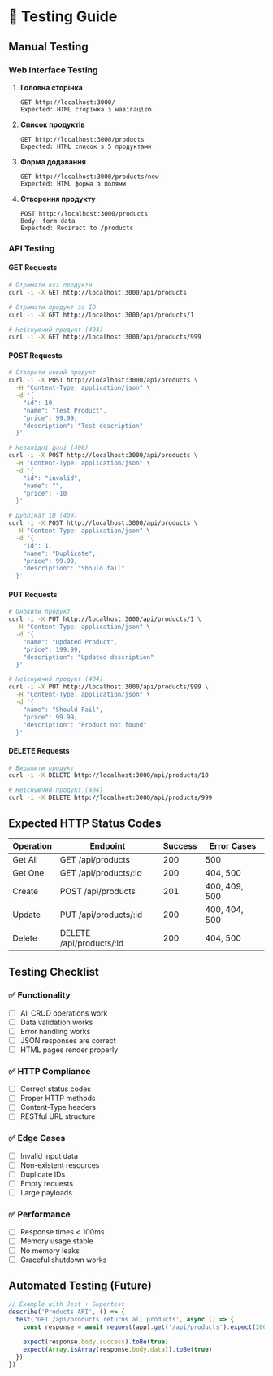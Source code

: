 # 🧪 Testing Guide

## Manual Testing

### Web Interface Testing

1. **Головна сторінка**

   ```
   GET http://localhost:3000/
   Expected: HTML сторінка з навігацією
   ```

2. **Список продуктів**

   ```
   GET http://localhost:3000/products
   Expected: HTML список з 5 продуктами
   ```

3. **Форма додавання**

   ```
   GET http://localhost:3000/products/new
   Expected: HTML форма з полями
   ```

4. **Створення продукту**
   ```
   POST http://localhost:3000/products
   Body: form data
   Expected: Redirect to /products
   ```

### API Testing

#### GET Requests

```bash
# Отримати всі продукти
curl -i -X GET http://localhost:3000/api/products

# Отримати продукт за ID
curl -i -X GET http://localhost:3000/api/products/1

# Неіснуючий продукт (404)
curl -i -X GET http://localhost:3000/api/products/999
```

#### POST Requests

```bash
# Створити новий продукт
curl -i -X POST http://localhost:3000/api/products \
  -H "Content-Type: application/json" \
  -d '{
    "id": 10,
    "name": "Test Product",
    "price": 99.99,
    "description": "Test description"
  }'

# Невалідні дані (400)
curl -i -X POST http://localhost:3000/api/products \
  -H "Content-Type: application/json" \
  -d '{
    "id": "invalid",
    "name": "",
    "price": -10
  }'

# Дублікат ID (409)
curl -i -X POST http://localhost:3000/api/products \
  -H "Content-Type: application/json" \
  -d '{
    "id": 1,
    "name": "Duplicate",
    "price": 99.99,
    "description": "Should fail"
  }'
```

#### PUT Requests

```bash
# Оновити продукт
curl -i -X PUT http://localhost:3000/api/products/1 \
  -H "Content-Type: application/json" \
  -d '{
    "name": "Updated Product",
    "price": 199.99,
    "description": "Updated description"
  }'

# Неіснуючий продукт (404)
curl -i -X PUT http://localhost:3000/api/products/999 \
  -H "Content-Type: application/json" \
  -d '{
    "name": "Should Fail",
    "price": 99.99,
    "description": "Product not found"
  }'
```

#### DELETE Requests

```bash
# Видалити продукт
curl -i -X DELETE http://localhost:3000/api/products/10

# Неіснуючий продукт (404)
curl -i -X DELETE http://localhost:3000/api/products/999
```

## Expected HTTP Status Codes

| Operation | Endpoint                 | Success | Error Cases   |
| --------- | ------------------------ | ------- | ------------- |
| Get All   | GET /api/products        | 200     | 500           |
| Get One   | GET /api/products/:id    | 200     | 404, 500      |
| Create    | POST /api/products       | 201     | 400, 409, 500 |
| Update    | PUT /api/products/:id    | 200     | 400, 404, 500 |
| Delete    | DELETE /api/products/:id | 200     | 404, 500      |

## Testing Checklist

### ✅ Functionality

- [ ] All CRUD operations work
- [ ] Data validation works
- [ ] Error handling works
- [ ] JSON responses are correct
- [ ] HTML pages render properly

### ✅ HTTP Compliance

- [ ] Correct status codes
- [ ] Proper HTTP methods
- [ ] Content-Type headers
- [ ] RESTful URL structure

### ✅ Edge Cases

- [ ] Invalid input data
- [ ] Non-existent resources
- [ ] Duplicate IDs
- [ ] Empty requests
- [ ] Large payloads

### ✅ Performance

- [ ] Response times < 100ms
- [ ] Memory usage stable
- [ ] No memory leaks
- [ ] Graceful shutdown works

## Automated Testing (Future)

```javascript
// Example with Jest + Supertest
describe('Products API', () => {
  test('GET /api/products returns all products', async () => {
    const response = await request(app).get('/api/products').expect(200).expect('Content-Type', /json/)

    expect(response.body.success).toBe(true)
    expect(Array.isArray(response.body.data)).toBe(true)
  })
})
```
